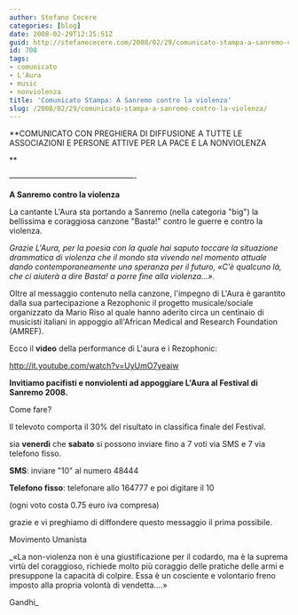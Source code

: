 ```yaml
---
author: Stefano Cecere
categories: [blog]
date: 2008-02-29T12:25:51Z
guid: http://stefanocecere.com/2008/02/29/comunicato-stampa-a-sanremo-contro-la-violenza/
id: 708
tags:
- comunicato
- L'Aura
- music
- nonviolenza
title: 'Comunicato Stampa: A Sanremo contro la violenza'
slug: /2008/02/29/comunicato-stampa-a-sanremo-contro-la-violenza/
---
```


**COMUNICATO CON PREGHIERA DI DIFFUSIONE A TUTTE LE ASSOCIAZIONI E PERSONE ATTIVE PER LA PACE E LA NONVIOLENZA
  
** 
  
&#8212;&#8212;&#8212;&#8212;&#8212;&#8212;&#8212;&#8212;&#8212;&#8212;&#8212;&#8212;&#8212;&#8212;&#8212;&#8212;-
  
**A Sanremo contro la violenza**
  
La cantante L'Aura sta portando a Sanremo (nella categoria "big") la bellissima e coraggiosa canzone "Basta!" contro le guerre e contro la violenza.

_Grazie L'Aura, per la poesia con la quale hai saputo toccare la situazione drammatica di violenza che il mondo sta vivendo nel momento attuale dando contemporaneamente una speranza per il futuro, «C’è qualcuno là, che ci aiuterà a dire Basta! a porre fine alla violenza…»._

Oltre al messaggio contenuto nella canzone, l'impegno di L'Aura è garantito dalla sua partecipazione a Rezophonic il progetto musicale/sociale organizzato da Mario Riso al quale hanno aderito circa un centinaio di musicisti italiani in appoggio all'African Medical and Research Foundation (AMREF).

Ecco il **video** della performance di L'aura e i Rezophonic:
  
<http://it.youtube.com/watch?v=UyUmO7yeaiw>

**Invitiamo pacifisti e nonviolenti ad appoggiare L'Aura al Festival di Sanremo 2008.**

Come fare?
  
Il televoto comporta il 30% del risultato in classifica finale del Festival.
  
sia **venerdì** che **sabato** si possono inviare fino a 7 voti via SMS e 7 via telefono fisso.

**SMS**: inviare "10" al numero 48444
  
**Telefono fisso**: telefonare allo 164777 e poi digitare il 10

(ogni voto costa 0.75 euro iva compresa)

grazie e vi preghiamo di diffondere questo messaggio il prima possibile.
  
Movimento Umanista

_«La non-violenza non è una giustificazione per il codardo, ma è la suprema virtù del coraggioso, richiede molto più coraggio delle pratiche delle armi e presuppone la capacità di colpire. Essa è un cosciente e volontario freno imposto alla propria volontà di vendetta….»
  
Gandhi_
